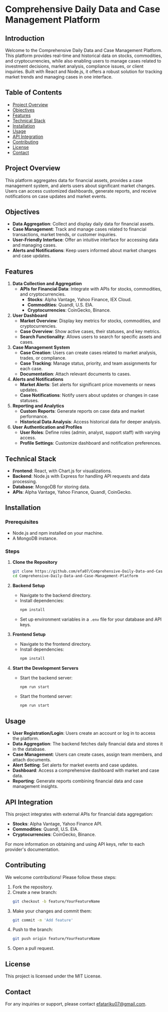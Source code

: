 # Comprehensive Daily Data and Case Management Platform

## Introduction
Welcome to the Comprehensive Daily Data and Case Management Platform. This platform provides real-time and historical data on stocks, commodities, and cryptocurrencies, while also enabling users to manage cases related to investment decisions, market analysis, compliance issues, or client inquiries. Built with React and Node.js, it offers a robust solution for tracking market trends and managing cases in one interface.

## Table of Contents
- [Project Overview](#project-overview)
- [Objectives](#objectives)
- [Features](#features)
- [Technical Stack](#technical-stack)
- [Installation](#installation)
- [Usage](#usage)
- [API Integration](#api-integration)
- [Contributing](#contributing)
- [License](#license)
- [Contact](#contact)

## Project Overview
This platform aggregates data for financial assets, provides a case management system, and alerts users about significant market changes. Users can access customized dashboards, generate reports, and receive notifications on case updates and market events.

## Objectives
- **Data Aggregation**: Collect and display daily data for financial assets.
- **Case Management**: Track and manage cases related to financial transactions, market trends, or customer inquiries.
- **User-Friendly Interface**: Offer an intuitive interface for accessing data and managing cases.
- **Alerts and Notifications**: Keep users informed about market changes and case updates.

## Features
1. **Data Collection and Aggregation**
    - **APIs for Financial Data**: Integrate with APIs for stocks, commodities, and cryptocurrencies.
      - **Stocks**: Alpha Vantage, Yahoo Finance, IEX Cloud.
      - **Commodities**: Quandl, U.S. EIA.
      - **Cryptocurrencies**: CoinGecko, Binance.
2. **User Dashboard**
    - **Market Overview**: Display key metrics for stocks, commodities, and cryptocurrencies.
    - **Case Overview**: Show active cases, their statuses, and key metrics.
    - **Search Functionality**: Allows users to search for specific assets and cases.
3. **Case Management System**
    - **Case Creation**: Users can create cases related to market analysis, trades, or compliance.
    - **Case Tracking**: Manage status, priority, and team assignments for each case.
    - **Documentation**: Attach relevant documents to cases.
4. **Alerts and Notifications**
    - **Market Alerts**: Set alerts for significant price movements or news updates.
    - **Case Notifications**: Notify users about updates or changes in case statuses.
5. **Reporting and Analytics**
    - **Custom Reports**: Generate reports on case data and market performance.
    - **Historical Data Analysis**: Access historical data for deeper analysis.
6. **User Authentication and Profiles**
    - **User Roles**: Define roles (admin, analyst, support staff) with varying access.
    - **Profile Settings**: Customize dashboard and notification preferences.

## Technical Stack
- **Frontend**: React, with Chart.js for visualizations.
- **Backend**: Node.js with Express for handling API requests and data processing.
- **Database**: MongoDB for storing data.
- **APIs**: Alpha Vantage, Yahoo Finance, Quandl, CoinGecko.

## Installation

### Prerequisites
- Node.js and npm installed on your machine.
- A MongoDB instance.

### Steps
1. **Clone the Repository**
    ```bash
    git clone https://github.com/efa07/Comprehensive-Daily-Data-and-Case-Management-Platform.git
    cd Comprehensive-Daily-Data-and-Case-Management-Platform
    ```

2. **Backend Setup**
    - Navigate to the backend directory.
    - Install dependencies:
      ```bash
      npm install
      ```
    - Set up environment variables in a `.env` file for your database and API keys.

3. **Frontend Setup**
    - Navigate to the frontend directory.
    - Install dependencies:
      ```bash
      npm install
      ```

4. **Start the Development Servers**
    - Start the backend server:
      ```bash
      npm run start
      ```
    - Start the frontend server:
      ```bash
      npm run start
      ```

## Usage
- **User Registration/Login**: Users create an account or log in to access the platform.
- **Data Aggregation**: The backend fetches daily financial data and stores it in the database.
- **Case Management**: Users can create cases, assign team members, and attach documents.
- **Alert Setting**: Set alerts for market events and case updates.
- **Dashboard**: Access a comprehensive dashboard with market and case data.
- **Reporting**: Generate reports combining financial data and case management insights.

## API Integration
This project integrates with external APIs for financial data aggregation:
- **Stocks**: Alpha Vantage, Yahoo Finance API.
- **Commodities**: Quandl, U.S. EIA.
- **Cryptocurrencies**: CoinGecko, Binance.

For more information on obtaining and using API keys, refer to each provider's documentation.

## Contributing
We welcome contributions! Please follow these steps:
1. Fork the repository.
2. Create a new branch:
    ```bash
    git checkout -b feature/YourFeatureName
    ```
3. Make your changes and commit them:
    ```bash
    git commit -m 'Add feature'
    ```
4. Push to the branch:
    ```bash
    git push origin feature/YourFeatureName
    ```
5. Open a pull request.

## License
This project is licensed under the MIT License.

## Contact
For any inquiries or support, please contact [efatariku07@gmail.com](mailto:efatariku07@gmail.com]).
